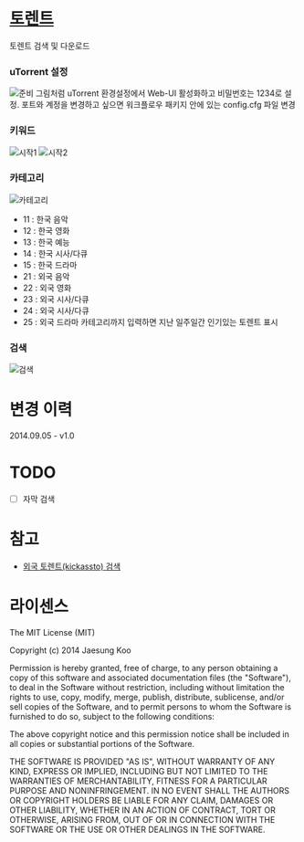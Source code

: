 # [토렌트](https://raw.github.com/mrz1277/alfred-workflows/master/workflows/torrent.alfredworkflow)
토렌트 검색 및 다운로드

### uTorrent 설정
![준비](https://raw.githubusercontent.com/mrz1277/alfred-workflows/master/screenshots/torrent-0.png)
그림처럼 uTorrent 환경설정에서 Web-UI 활성화하고 비밀번호는 1234로 설정.
포트와 계정을 변경하고 싶으면 워크플로우 패키지 안에 있는 config.cfg 파일 변경

### 키워드
![시작1](https://raw.githubusercontent.com/mrz1277/alfred-workflows/master/screenshots/torrent-1.png)
![시작2](https://raw.githubusercontent.com/mrz1277/alfred-workflows/master/screenshots/torrent-1-1.png)

### 카테고리
![카테고리](https://raw.githubusercontent.com/mrz1277/alfred-workflows/master/screenshots/torrent-2.png)
- 11 : 한국 음악
- 12 : 한국 영화
- 13 : 한국 예능
- 14 : 한국 시사/다큐
- 15 : 한국 드라마
- 21 : 외국 음악
- 22 : 외국 영화
- 23 : 외국 시사/다큐
- 24 : 외국 시사/다큐
- 25 : 외국 드라마
카테고리까지 입력하면 지난 일주일간 인기있는 토렌트 표시

### 검색
![검색](https://raw.githubusercontent.com/mrz1277/alfred-workflows/master/screenshots/torrent-3.png)

# 변경 이력
2014.09.05 - v1.0

# TODO
- [ ] 자막 검색

# 참고
- [외국 토렌트(kickassto) 검색](https://github.com/bfw/alfred-torrent)

# 라이센스

The MIT License (MIT)

Copyright (c) 2014 Jaesung Koo

Permission is hereby granted, free of charge, to any person obtaining a copy of 
this software and associated documentation files (the "Software"), to deal in 
the Software without restriction, including without limitation the rights to 
use, copy, modify, merge, publish, distribute, sublicense, and/or sell copies of
the Software, and to permit persons to whom the Software is furnished to do so,
subject to the following conditions:

The above copyright notice and this permission notice shall be included in all
copies or substantial portions of the Software.

THE SOFTWARE IS PROVIDED "AS IS", WITHOUT WARRANTY OF ANY KIND, EXPRESS OR 
IMPLIED, INCLUDING BUT NOT LIMITED TO THE WARRANTIES OF MERCHANTABILITY, FITNESS
FOR A PARTICULAR PURPOSE AND NONINFRINGEMENT. IN NO EVENT SHALL THE AUTHORS OR 
COPYRIGHT HOLDERS BE LIABLE FOR ANY CLAIM, DAMAGES OR OTHER LIABILITY, WHETHER 
IN AN ACTION OF CONTRACT, TORT OR OTHERWISE, ARISING FROM, OUT OF OR IN 
CONNECTION WITH THE SOFTWARE OR THE USE OR OTHER DEALINGS IN THE SOFTWARE.